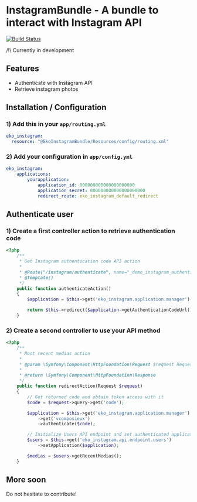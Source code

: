 InstagramBundle - A bundle to interact with Instagram API
=========================================================

[![Build Status](https://secure.travis-ci.org/eko/InstagramBundle.png?branch=master)](http://travis-ci.org/eko/InstagramBundle)

/!\ Currently in development

Features
--------

 * Authenticate with Instagram API
 * Retrieve instagram photos

Installation / Configuration
----------------------------

### 1) Add this in your `app/routing.yml`

```yaml
eko_instagram:
  resource: "@EkoInstagramBundle/Resources/config/routing.xml"
```


### 2) Add your configuration in `app/config.yml`

```yaml
eko_instagram:
    applications:
        yourapplication:
            application_id: 000000000000000000000
            application_secret: 000000000000000000000
            redirect_route: eko_instagram_default_redirect
```

Authenticate user
-----------------

### 1) Create a first controller action to retrieve authentication code

```php
<?php
    /**
     * Get Instagram authentication code API action
     *
     * @Route("/instagram/authenticate", name="_demo_instagram_authenticate")
     * @Template()
     */
    public function authenticateAction()
    {
        $application = $this->get('eko_instagram.application.manager')->get('yourapplication');

        return $this->redirect($application->getAuthenticationCodeUrl());
    }
```

### 2) Create a second controller to use your API method

```php
<?php
    /**
     * Most recent medias action
     *
     * @param \Symfony\Component\HttpFoundation\Request $request Request object
     *
     * @return \Symfony\Component\HttpFoundation\Response
     */
    public function redirectAction(Request $request)
    {
        // Get returned code and obtain token access with it
        $code = $request->query->get('code');

        $application = $this->get('eko_instagram.application.manager')
            ->get('vcomposieux')
            ->authenticate($code);

        // Initialize Users API endpoint and set authenticated application
        $users = $this->get('eko_instagram.api.endpoint.users')
            ->setApplication($application);

        $medias = $users->getRecentMedias();
    }
```

More soon
---------

Do not hesitate to contribute!